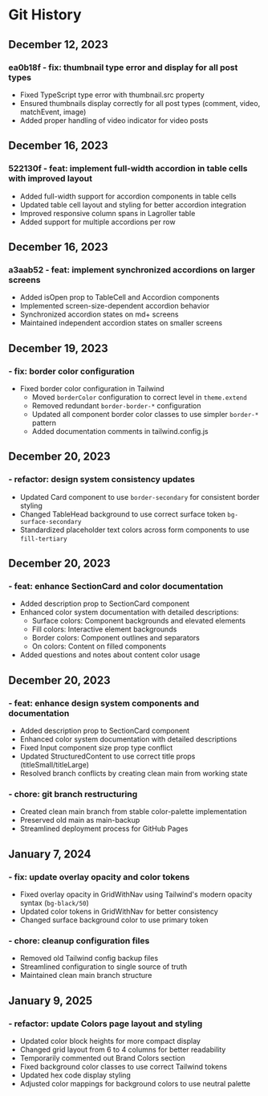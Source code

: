 # Git History

## December 12, 2023

### ea0b18f - fix: thumbnail type error and display for all post types
- Fixed TypeScript type error with thumbnail.src property
- Ensured thumbnails display correctly for all post types (comment, video, matchEvent, image)
- Added proper handling of video indicator for video posts

## December 16, 2023

### 522130f - feat: implement full-width accordion in table cells with improved layout
- Added full-width support for accordion components in table cells
- Updated table cell layout and styling for better accordion integration
- Improved responsive column spans in Lagroller table
- Added support for multiple accordions per row

## December 16, 2023

### a3aab52 - feat: implement synchronized accordions on larger screens
- Added isOpen prop to TableCell and Accordion components
- Implemented screen-size-dependent accordion behavior
- Synchronized accordion states on md+ screens
- Maintained independent accordion states on smaller screens

## December 19, 2023

###  - fix: border color configuration
- Fixed border color configuration in Tailwind
  - Moved `borderColor` configuration to correct level in `theme.extend`
  - Removed redundant `border-border-*` configuration
  - Updated all component border color classes to use simpler `border-*` pattern
  - Added documentation comments in tailwind.config.js

## December 20, 2023

###  - refactor: design system consistency updates
- Updated Card component to use `border-secondary` for consistent border styling
- Changed TableHead background to use correct surface token `bg-surface-secondary`
- Standardized placeholder text colors across form components to use `fill-tertiary`

## December 20, 2023

###  - feat: enhance SectionCard and color documentation
- Added description prop to SectionCard component
- Enhanced color system documentation with detailed descriptions:
  - Surface colors: Component backgrounds and elevated elements
  - Fill colors: Interactive element backgrounds
  - Border colors: Component outlines and separators
  - On colors: Content on filled components
- Added questions and notes about content color usage

## December 20, 2023

###  - feat: enhance design system components and documentation
- Added description prop to SectionCard component
- Enhanced color system documentation with detailed descriptions
- Fixed Input component size prop type conflict
- Updated StructuredContent to use correct title props (titleSmall/titleLarge)
- Resolved branch conflicts by creating clean main from working state

###  - chore: git branch restructuring
- Created clean main branch from stable color-palette implementation
- Preserved old main as main-backup
- Streamlined deployment process for GitHub Pages

## January 7, 2024

### - fix: update overlay opacity and color tokens
- Fixed overlay opacity in GridWithNav using Tailwind's modern opacity syntax (`bg-black/50`)
- Updated color tokens in GridWithNav for better consistency
- Changed surface background color to use primary token

### - chore: cleanup configuration files
- Removed old Tailwind config backup files
- Streamlined configuration to single source of truth
- Maintained clean main branch structure

## January 9, 2025

### - refactor: update Colors page layout and styling
- Updated color block heights for more compact display
- Changed grid layout from 6 to 4 columns for better readability
- Temporarily commented out Brand Colors section
- Fixed background color classes to use correct Tailwind tokens
- Updated hex code display styling
- Adjusted color mappings for background colors to use neutral palette
